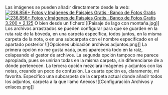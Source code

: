 Las imágenes se pueden añadir directamente desde la web:
[![236.856+ Fotos y Imágenes de Paisajes Gratis · Banco de Fotos Gratis](https://images.pexels.com/photos/1619317/pexels-photo-1619317.jpeg?cs=srgb&dl=pexels-souvenirpixels-1619317.jpg&fm=jpg)![236.856+ Fotos y Imágenes de Paisajes Gratis · Banco de Fotos Gratis](https://encrypted-tbn0.gstatic.com/images?q=tbn:ANd9GcSwNQuEjXJk78xNdAXVtV4vEuSqIc78KM82xA&s)3.200 × 2.125](https://www.google.com/url?sa=i&url=https%3A%2F%2Fwww.pexels.com%2Fes-es%2Fbuscar%2Fpaisajes%2F&psig=AOvVaw2pPVWgzVzOT930NAD-pJJ-&ust=1719342340151000&source=images&cd=vfe&opi=89978449&ved=0CBEQjRxqFwoTCJDY08T39IYDFQAAAAAdAAAAABAE)
O bien desde un fichero![[Paisaje de lago con montaña.jpg]]
Los archivos arrastrados se pueden configurar para que se guarden en la ruta raíz de la bóveda, en una carpeta específica, todos juntos, en la misma carpeta de la nota, o en una subcarpeta con el nombre especificado en el apartado posterior
![[Opciones ubicación archivos adjuntos.png]]
La primera opción no me gusta nada, pues aparecería todo en la raíz, colapsando el gestor de archivos.
La segunda opción tampoco me parece apropiada, pues se unirían todas en la misma carpeta, sin diferenciarse de a dónde pertenecen.
La tercera opción mezclará imágenes y adjuntos con las notas, creando un poco de confusión.
La cuarta opción es, claramente, mi favorita. Especifico una subcarpeta de la carpeta actual donde añadir todos los adjuntos, carpeta a la que llamo Anexos
![[Configuración Archivos y enlaces.png]]